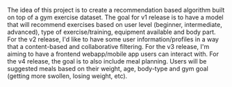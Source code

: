 The idea of this project is to create a recommendation based algorithm built on top of a gym exercise dataset.
The goal for v1 release is to have a model that will recommend exercises based on user level (beginner, intermediate, advanced), type of exercise/training, equipment available and body part. 
For the v2 release, I'd like to have some user information/profiles in a way that a content-based and collaborative filtering.
For the v3 release, I'm aiming to have a frontend webapp/mobile app users can interact with.
For the v4 release, the goal is to also include meal planning. Users will be suggested meals based on their weight, age, body-type and gym goal (getting more swollen, losing weight, etc).
